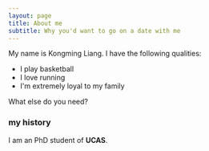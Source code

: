 ```yaml
---
layout: page
title: About me
subtitle: Why you'd want to go on a date with me
---
```


My name is Kongming Liang. I have the following qualities:

- I play basketball
- I love running
- I'm extremely loyal to my family

What else do you need?

### my history

I am an PhD student of **UCAS**.
